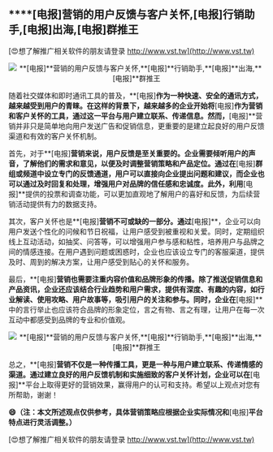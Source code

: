 ## ****[电报]**营销的用户反馈与客户关怀,**[电报]**行销助手,**[电报]**出海,**[电报]**群推王**

[😍想了解推广相关软件的朋友请登录 http://www.vst.tw](http://www.vst.tw)

 <center><img src="https://vst.tw/MP4/tuiguang/png/2.png" alt="**[电报]**营销的用户反馈与客户关怀,**[电报]**行销助手,**[电报]**出海,**[电报]**群推王"></center>

随着社交媒体和即时通讯工具的普及，**[电报]**作为一种快速、安全的通讯方式，越来越受到用户的青睐。在这样的背景下，越来越多的企业开始将**[电报]**作为营销和客户关怀的工具，通过这一平台与用户建立联系、传递信息。然而，**[电报]**营销并非只是简单地向用户发送广告和促销信息，更重要的是建立起良好的用户反馈渠道和有效的客户关怀机制。

首先，对于**[电报]**营销来说，用户反馈是至关重要的。企业需要倾听用户的声音，了解他们的需求和意见，以便及时调整营销策略和产品定位。通过在**[电报]**群组或频道中设立专门的反馈通道，用户可以直接向企业提出问题和建议，而企业也可以通过及时回复和处理，增强用户对品牌的信任感和忠诚度。此外，利用**[电报]**提供的投票和调查功能，可以更加直观地了解用户的喜好和反馈，为后续营销活动提供有力的数据支持。

其次，客户关怀也是**[电报]**营销不可或缺的一部分。通过**[电报]**，企业可以向用户发送个性化的问候和节日祝福，让用户感受到被重视和关爱。同时，定期组织线上互动活动，如抽奖、问答等，可以增强用户参与感和粘性，培养用户与品牌之间的情感连接。在用户遇到问题或困惑时，企业也应该设立专门的客服渠道，提供及时、周到的解决方案，让用户感受到贴心的关怀和服务。

最后，**[电报]**营销也需要注重内容价值和品牌形象的传播。除了推送促销信息和产品资讯，企业还应该结合行业趋势和用户需求，提供有深度、有趣的内容，如行业解读、使用攻略、用户故事等，吸引用户的关注和参与。同时，企业在**[电报]**中的言行举止也应该符合品牌的形象定位，言之有物、言之有理，让用户在每一次互动中都感受到品牌的专业和价值观。

 <center><img src="https://vst.tw/MP4/tuiguang/png/3.png" alt="**[电报]**营销的用户反馈与客户关怀,**[电报]**行销助手,**[电报]**出海,**[电报]**群推王"></center>

总之，**[电报]**营销不仅是一种传播工具，更是一种与用户建立联系、传递情感的渠道。通过建立良好的用户反馈机制和实施细致的客户关怀计划，企业可以在**[电报]**平台上取得更好的营销效果，赢得用户的认可和支持。希望以上观点对您有所帮助，谢谢！

**😄（注：本文所述观点仅供参考，具体营销策略应根据企业实际情况和**[电报]**平台特点进行灵活调整。）**

[😍想了解推广相关软件的朋友请登录 http://www.vst.tw](http://www.vst.tw)



